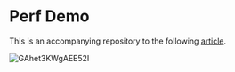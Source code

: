 # Perf Demo

This is an accompanying repository to the following [article](https://fiseni.com/posts/the-journey-to-630x-faster-batch-job/).

![GAhet3KWgAEE52I](https://github.com/fiseni/PerfDemo/assets/24314310/f5bee508-e07d-4900-a6a9-f38860316e97)

